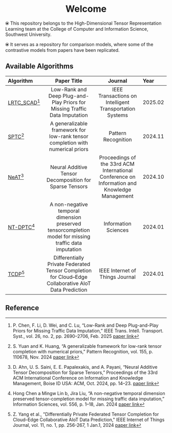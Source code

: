 <h1 align="center">Welcome</h1>

⦿ This repository belongs to the High-Dimensional Tensor Representation Learning team at the College of Computer and
Information Science, Southwest University.

⦿ It serves as a repository for comparison models, where some of the contrastive models from papers have been
replicated.

## Available Algorithms

| **Algorithm**                          |                                            **Paper Title**                                             |                                         **Journal**                                          | **Year**      |
|:---------------------------------------|:------------------------------------------------------------------------------------------------------:|:--------------------------------------------------------------------------------------------:|:--------------|
| [LRTC_SCAD](./LRTC_SCAD_FanWeiKai)[^1] |               Low-Rank and Deep Plug-and-Play Priors for Missing Traffic Data Imputation               |                   IEEE Transactions on Intelligent Transportation Systems                    | 2025.02 <br/> |
| [SPTC](./SPTC_LiuQian)[^2]             |             A generalizable framework for low-rank tensor completion with numerical priors             |                                     Pattern Recognition                                      | 2024.11 <br/> |
| [NeAT](./NeAT_XieBoYu)[^3]             |                        Neural Additive Tensor Decomposition for Sparse Tensors                         | Proceedings of the 33rd ACM International Conference on Information and Knowledge Management | 2024.10 <br/> |
| [NT-DPTC](./NT_DPTC_LiuHua)[^4]        | A non-negative temporal dimension preserved tensorcompletion model for missing traffic data imputation |                                     Information Sciences                                     | 2024.01 <br/> |
| [TCDP](./TCDP_WuZhiXiang)[^5]          |  Differentially Private Federated Tensor Completion for Cloud–Edge Collaborative AIoT Data Prediction  |                               IEEE Internet of Things Journal                                | 2024.01 <br/> |

## Reference

[//]: # (Use APA reference style below)
[^1]: P. Chen, F. Li, D. Wei, and C. Lu, “Low-Rank and Deep Plug-and-Play Priors for Missing Traffic Data Imputation,”
IEEE Trans. Intell. Transport. Syst., vol. 26, no. 2, pp. 2690–2706, Feb. 2025 
[paper link](https://doi.org/10.1109/TITS.2024.3493864)  
[^2]: S. Yuan and K. Huang, “A generalizable framework for low-rank tensor completion with numerical priors,” Pattern
Recognition, vol. 155, p. 110678, Nov. 2024 [paper link](https://doi.org/10.1016/j.patcog.2024.110678)  
[^3]:D. Ahn, U. S. Saini, E. E. Papalexakis, and A. Payani, “Neural Additive Tensor Decomposition for Sparse Tensors,”
Proceedings of the 33rd ACM International Conference on Information and Knowledge Management, Boise ID USA: ACM,
Oct. 2024, pp. 14–23. [paper link](https://doi.org/10.1145/3627673.3679833)  
[^4]: Hong Chen a Mingw Lin b, Jira Liu, “A non-negative temporal dimension preserved tensor-completion model for
missing traffic data imputation,” Information Sciences, vol. 556, p. 1–18, Jan. 2024
[paper link](https://www.sciencedirect.com/science/article/pii/S0020025523013828)  
[^5]: Z. Yang et al., "Differentially Private Federated Tensor Completion for Cloud–Edge Collaborative AIoT Data
Prediction," IEEE Internet of Things Journal, vol. 11, no. 1, pp. 256-267, 1 Jan.1,
2024 [paper link](https://doi.org/10.1109/JIOT.2023.3314460)  
